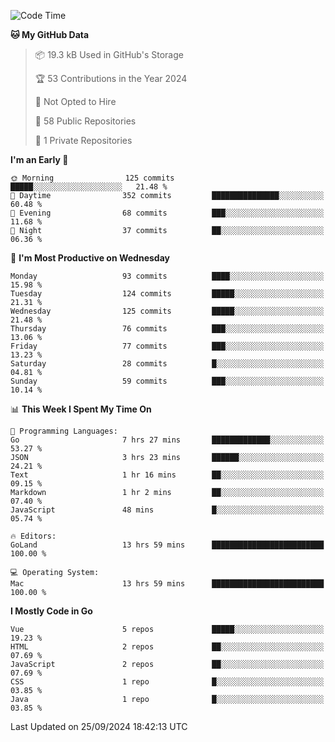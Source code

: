 <!--START_SECTION:waka-->
![Code Time](http://img.shields.io/badge/Code%20Time-1%2C283%20hrs%2040%20mins-blue)

**🐱 My GitHub Data** 

> 📦 19.3 kB Used in GitHub's Storage 
 > 
> 🏆 53 Contributions in the Year 2024
 > 
> 🚫 Not Opted to Hire
 > 
> 📜 58 Public Repositories 
 > 
> 🔑 1 Private Repositories 
 > 
**I'm an Early 🐤** 

```text
🌞 Morning                125 commits         █████░░░░░░░░░░░░░░░░░░░░   21.48 % 
🌆 Daytime                352 commits         ███████████████░░░░░░░░░░   60.48 % 
🌃 Evening                68 commits          ███░░░░░░░░░░░░░░░░░░░░░░   11.68 % 
🌙 Night                  37 commits          ██░░░░░░░░░░░░░░░░░░░░░░░   06.36 % 
```
📅 **I'm Most Productive on Wednesday** 

```text
Monday                   93 commits          ████░░░░░░░░░░░░░░░░░░░░░   15.98 % 
Tuesday                  124 commits         █████░░░░░░░░░░░░░░░░░░░░   21.31 % 
Wednesday                125 commits         █████░░░░░░░░░░░░░░░░░░░░   21.48 % 
Thursday                 76 commits          ███░░░░░░░░░░░░░░░░░░░░░░   13.06 % 
Friday                   77 commits          ███░░░░░░░░░░░░░░░░░░░░░░   13.23 % 
Saturday                 28 commits          █░░░░░░░░░░░░░░░░░░░░░░░░   04.81 % 
Sunday                   59 commits          ███░░░░░░░░░░░░░░░░░░░░░░   10.14 % 
```


📊 **This Week I Spent My Time On** 

```text
💬 Programming Languages: 
Go                       7 hrs 27 mins       █████████████░░░░░░░░░░░░   53.27 % 
JSON                     3 hrs 23 mins       ██████░░░░░░░░░░░░░░░░░░░   24.21 % 
Text                     1 hr 16 mins        ██░░░░░░░░░░░░░░░░░░░░░░░   09.15 % 
Markdown                 1 hr 2 mins         ██░░░░░░░░░░░░░░░░░░░░░░░   07.40 % 
JavaScript               48 mins             █░░░░░░░░░░░░░░░░░░░░░░░░   05.74 % 

🔥 Editors: 
GoLand                   13 hrs 59 mins      █████████████████████████   100.00 % 

💻 Operating System: 
Mac                      13 hrs 59 mins      █████████████████████████   100.00 % 
```

**I Mostly Code in Go** 

```text
Vue                      5 repos             █████░░░░░░░░░░░░░░░░░░░░   19.23 % 
HTML                     2 repos             ██░░░░░░░░░░░░░░░░░░░░░░░   07.69 % 
JavaScript               2 repos             ██░░░░░░░░░░░░░░░░░░░░░░░   07.69 % 
CSS                      1 repo              █░░░░░░░░░░░░░░░░░░░░░░░░   03.85 % 
Java                     1 repo              █░░░░░░░░░░░░░░░░░░░░░░░░   03.85 % 
```




 Last Updated on 25/09/2024 18:42:13 UTC
<!--END_SECTION:waka-->
